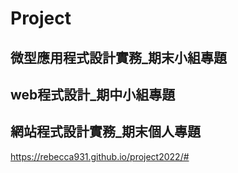 # Project
## 微型應用程式設計實務_期末小組專題

## web程式設計_期中小組專題

## 網站程式設計實務_期末個人專題

https://rebecca931.github.io/project2022/#


